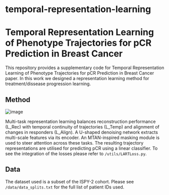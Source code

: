 # temporal-representation-learning
# Temporal Representation Learning of Phenotype Trajectories for pCR Prediction in Breast Cancer
This repository provides a supplementary code for Temporal Representation Learning of Phenotype Trajectories for pCR Prediction in Breast Cancer paper. In this work we designed a representation learning method for treatment/dissease progression learning. 

## Method
![image](https://github.com/user-attachments/assets/c4cd3cf9-53ce-4bf5-9ecf-91feb9e2df6f) 

Multi-task representation learning balances reconstruction performance (L_Rec) with temporal continuity of trajectories (L_Temp) and alignment of changes in responders (L_Align). A U-shaped denoising network extracts multi-scale features via its encoder. An MTAN-inspired masking module is used to steer attention across these tasks. The resulting trajectory representations are utilised for predicting pCR using a linear classifier. To see the integration of the losses please refer to `/utils/LARTLoss.py`. 

## Data
The dataset used is a subset of the ISPY-2 cohort. Please see `/data/data_splits.txt` for the full list of patient IDs used. 
